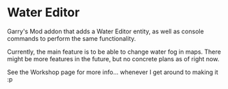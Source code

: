 # Water Editor

Garry's Mod addon that adds a Water Editor entity, as well as console commands to perform the same functionality.

Currently, the main feature is to be able to change water fog in maps. There might be more features in the future, but no concrete plans as of right now.

See the Workshop page for more info... whenever I get around to making it :p
